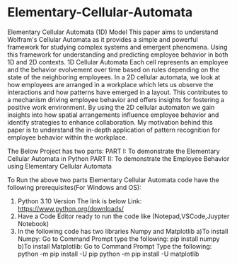 # Elementary-Cellular-Automata
Elementary Cellular Automata (1D) Model 
This paper aims to understand Wolfram's Cellular Automata as it provides a simple and powerful framework for studying complex systems and emergent phenomena. Using this framework for understanding and predicting employee behavior in both 1D and 2D contexts. 1D Cellular Automata Each cell represents an employee and the behavior evolvement over time based on rules depending on the state of the neighboring employees. In a 2D cellular automata, we look at how employees are arranged in a workplace which lets us observe the interactions and how patterns have emerged in a layout. This contributes to a mechanism driving employee behavior and offers insights for fostering a positive work environment. By using the 2D cellular automaton we gain insights into how spatial arrangements influence employee behavior and identify strategies to enhance collaboration. 
My motivation behind this paper is to understand the in-depth application of pattern recognition for employee behavior within the workplace. 


The Below Project has two parts:
PART I: To demonstrate the Elementary Cellular Automata in Python
PART II: To demonstrate the Employee Behavior using Elementary Cellular Automata

To Run the above two parts Elementary Cellular Automata code have the following prerequisites(For Windows and OS):
1. Python 3.10 Version The link is below
    Link: https://www.python.org/downloads/
2. Have a Code Editor ready to run the code like (Notepad,VSCode,Juypter Notebook)
3. In the following code has two libraries  Numpy and Matplotlib
     a)To install Numpy:
        Go to Command Prompt
   type the following: pip install numpy
   b)To install Matplotlib:
    Go to Command Prompt
        Type the following:
           python -m pip install -U pip
   python -m pip install -U matplotlib
   

   

 
